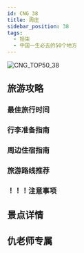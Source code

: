 ```yaml
---
id: CNG_38
title: 周庄
sidebar_position: 38
tags:
  - 拾柒
  - 中国一生必去的50个地方
---
```

![CNG_TOP50_38](/img/love/CNG_TOP50/38.png)

## 旅游攻略

### 最佳旅行时间

### 行李准备指南

### 周边住宿指南

### 旅游路线推荐

### ！！！注意事项

## 景点详情

## 仇老师专属
